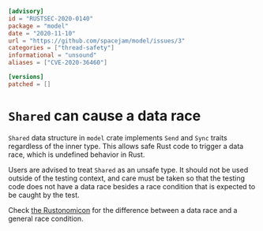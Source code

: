 ```toml
[advisory]
id = "RUSTSEC-2020-0140"
package = "model"
date = "2020-11-10"
url = "https://github.com/spacejam/model/issues/3"
categories = ["thread-safety"]
informational = "unsound"
aliases = ["CVE-2020-36460"]

[versions]
patched = []
```

# `Shared` can cause a data race

`Shared` data structure in `model` crate implements `Send` and `Sync` traits regardless of the inner type.
This allows safe Rust code to trigger a data race, which is undefined behavior in Rust.

Users are advised to treat `Shared` as an unsafe type.
It should not be used outside of the testing context,
and care must be taken so that the testing code does not have a data race
besides a race condition that is expected to be caught by the test.

Check [the Rustonomicon](https://doc.rust-lang.org/nomicon/races.html) for the difference between
a data race and a general race condition.
